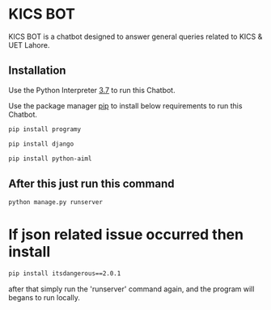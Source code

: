 # KICS BOT

KICS BOT is a chatbot designed to answer general queries related to KICS & UET Lahore.

## Installation
Use the Python Interpreter [3.7](https://www.python.org/downloads/release/python-372/) to run this Chatbot.

Use the package manager [pip](https://pip.pypa.io/en/stable/) to install below requirements to run this Chatbot.

```bash
pip install programy
```
```bash
pip install django
```
```bash
pip install python-aiml
```

## After this just run this command

```bash
python manage.py runserver
```
# If json related issue occurred then install
```bash
pip install itsdangerous==2.0.1
```
after that simply run the 'runserver' command again, and the program will begans to run locally.
